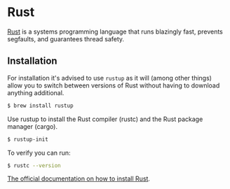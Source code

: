 # Rust

[Rust](https://www.rust-lang.org) is a systems programming language that runs blazingly fast, prevents segfaults, and guarantees thread safety.

## Installation

For installation it's advised to use `rustup` as it will \(among other things\) allow you to switch between versions of Rust without having to download anything additional.

```bash
$ brew install rustup
```

Use rustup to install the Rust compiler \(rustc\) and the Rust package manager \(cargo\).

```bash
$ rustup-init
```

To verify you can run:

```bash
$ rustc --version
```

[The official documentation on how to install Rust](https://www.rust-lang.org/en-US/install.html).

